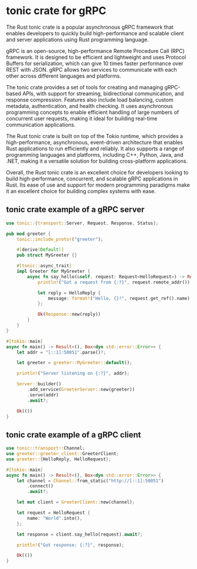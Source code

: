 # tonic crate for gRPC

The Rust tonic crate is a popular asynchronous gRPC framework that enables developers to quickly build high-performance and scalable client and server applications using Rust programming language. 

gRPC is an open-source, high-performance Remote Procedure Call (RPC) framework. It is designed to be efficient and lightweight and uses Protocol Buffers for serialization, which can give 10 times faster performance over REST with JSON. gRPC allows two services to communicate with each other across different languages and platforms.

The tonic crate provides a set of tools for creating and managing gRPC-based APIs, with support for streaming, bidirectional communication, and response compression. Features also include load balancing, custom metadata, authentication, and health checking. It uses asynchronous programming concepts to enable efficient handling of large numbers of concurrent user requests, making it ideal for building real-time communication applications.

The Rust tonic crate is built on top of the Tokio runtime, which provides a high-performance, asynchronous, event-driven architecture that enables Rust applications to run efficiently and reliably. It also supports a range of programming languages and platforms, including C++, Python, Java, and .NET, making it a versatile solution for building cross-platform applications.

Overall, the Rust tonic crate is an excellent choice for developers looking to build high-performance, concurrent, and scalable gRPC applications in Rust. Its ease of use and support for modern programming paradigms make it an excellent choice for building complex systems with ease.

<div style="page-break-before:always"></div>

## tonic crate example of a gRPC server

```rust
use tonic::{transport::Server, Request, Response, Status};

pub mod greeter {
    tonic::include_proto!("greeter");

    #[derive(Default)]
    pub struct MyGreeter {}

    #[tonic::async_trait]
    impl Greeter for MyGreeter {
        async fn say_hello(&self, request: Request<HelloRequest>) -> Result<Response<HelloReply>, Status> {
            println!("Got a request from {:?}", request.remote_addr());

            let reply = HelloReply {
                message: format!("Hello, {}!", request.get_ref().name),
            };

            Ok(Response::new(reply))
        }
    }
}

#[tokio::main]
async fn main() -> Result<(), Box<dyn std::error::Error>> {
    let addr = "[::1]:50051".parse()?;

    let greeter = greeter::MyGreeter::default();

    println!("Server listening on {:?}", addr);

    Server::builder()
        .add_service(GreeterServer::new(greeter))
        .serve(addr)
        .await?;

    Ok(())
}
```


<div style="page-break-before:always"></div>

## tonic crate example of a gRPC client

```rust
use tonic::transport::Channel;
use greeter::greeter_client::GreeterClient;
use greeter::{HelloReply, HelloRequest};

#[tokio::main]
async fn main() -> Result<(), Box<dyn std::error::Error>> {
    let channel = Channel::from_static("http://[::1]:50051")
        .connect()
        .await?;

    let mut client = GreeterClient::new(channel);

    let request = HelloRequest {
        name: "World".into(),
    };

    let response = client.say_hello(request).await?;

    println!("Got response: {:?}", response);

    Ok(())
}
```
